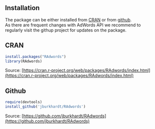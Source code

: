 ## Installation
The package can be either installed from [CRAN](https://cran.r-project.org/web/packages/RAdwords/index.html) or from [github](https://github.com/jburkhardt/RAdwords).  
As there are frequent changes with AdWords API we recommend to regularly visit the githup project for updates on the package.

## CRAN
```R
install.packages("RAdwords")
library(RAdwords)
```
Source: [https://cran.r-project.org/web/packages/RAdwords/index.html](https://cran.r-project.org/web/packages/RAdwords/index.html)

## Github

```R
require(devtools)
install_github('jburkhardt/RAdwords')
```
Source: [https://github.com/jburkhardt/RAdwords](https://github.com/jburkhardt/RAdwords)